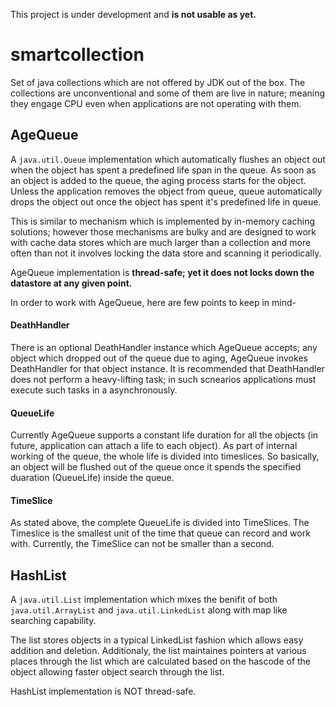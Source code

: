 This project is under development and **is not usable as yet.**

# smartcollection

Set of java collections which are not offered by JDK out of the box. The collections are unconventional and some of them are live in nature; meaning they engage CPU even when applications are not operating with them.

## AgeQueue
A `java.util.Queue` implementation which automatically flushes an object out when the object has spent a predefined life span in the queue. As soon as an object is added to the queue, the aging process starts for the object. Unless the application removes the object from queue, queue automatically drops the object out once the object has spent it's predefined life in queue.

This is similar to mechanism which is implemented by in-memory caching solutions; however those mechanisms are bulky and are designed to work with cache data stores which are much larger than a collection and more often than not it involves locking the data store and scanning it periodically.

AgeQueue implementation is **thread-safe; yet it does not locks down the datastore at any given point.**

In order to work with AgeQueue, here are few points to keep in mind-

#### DeathHandler
There is an optional DeathHandler instance which AgeQueue accepts; any object which dropped out of the queue due to aging, AgeQueue invokes DeathHandler for that object instance. It is recommended that DeathHandler does not perform a heavy-lifting task; in such scnearios applications must execute such tasks in a asynchronously.

#### QueueLife
Currently AgeQueue supports a constant life  duration for all the objects (in future, application can attach a life to each object). As part of internal working of the queue, the whole life is divided into timeslices. So basically, an object will be flushed out of the queue once it spends the specified duaration (QueueLife) inside the queue.

#### TimeSlice
As stated above, the complete QueueLife is divided into TimeSlices. The Timeslice is the smallest unit of the time that queue can record and work with. Currently, the TimeSlice can not be smaller than a second.




## HashList
A `java.util.List` implementation which mixes the benifit of both `java.util.ArrayList` and `java.util.LinkedList` along with map like searching capability.

The list stores objects in a typical LinkedList fashion which allows easy addition and deletion. Additionaly, the list maintaines pointers at various places through the list which are calculated based on the hascode of the object allowing faster object search through the list.

HashList implementation is NOT thread-safe.
